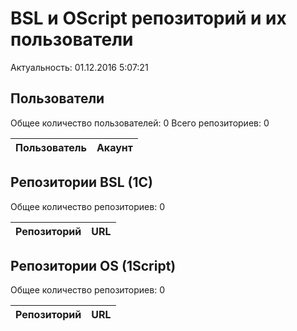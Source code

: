 ﻿# BSL и OScript репозиторий и их пользователи

Актуальность: 01.12.2016 5:07:21

## Пользователи

Общее количество пользователей: 0
Всего репозиториев: 0

| Пользователь | Акаунт |
---|---|



## Репозитории BSL (1C)

Общее количество репозиториев: 0

| Репозиторий | URL |
|---|---|



## Репозитории OS (1Script)

Общее количество репозиториев: 0

| Репозиторий | URL |
|---|---|




